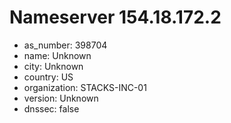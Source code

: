 # Nameserver 154.18.172.2

* as_number: 398704
* name: Unknown
* city: Unknown
* country: US
* organization: STACKS-INC-01
* version: Unknown
* dnssec: false
